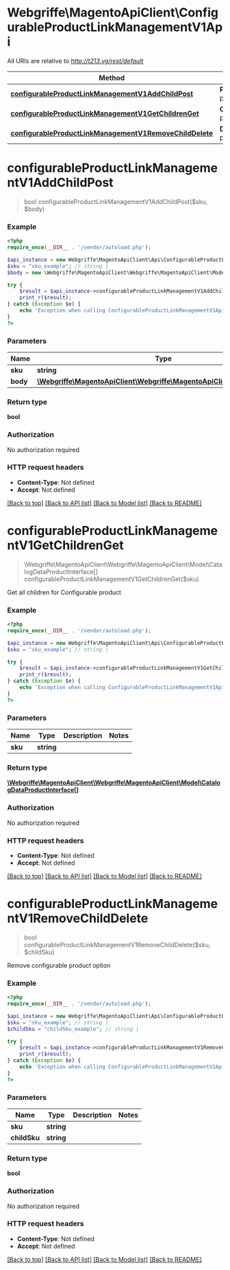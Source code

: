 # Webgriffe\MagentoApiClient\ConfigurableProductLinkManagementV1Api

All URIs are relative to *http://t213.vg/rest/default*

Method | HTTP request | Description
------------- | ------------- | -------------
[**configurableProductLinkManagementV1AddChildPost**](ConfigurableProductLinkManagementV1Api.md#configurableProductLinkManagementV1AddChildPost) | **POST** /V1/configurable-products/{sku}/child | 
[**configurableProductLinkManagementV1GetChildrenGet**](ConfigurableProductLinkManagementV1Api.md#configurableProductLinkManagementV1GetChildrenGet) | **GET** /V1/configurable-products/{sku}/children | 
[**configurableProductLinkManagementV1RemoveChildDelete**](ConfigurableProductLinkManagementV1Api.md#configurableProductLinkManagementV1RemoveChildDelete) | **DELETE** /V1/configurable-products/{sku}/children/{childSku} | 


# **configurableProductLinkManagementV1AddChildPost**
> bool configurableProductLinkManagementV1AddChildPost($sku, $body)





### Example
```php
<?php
require_once(__DIR__ . '/vendor/autoload.php');

$api_instance = new Webgriffe\MagentoApiClient\Api\ConfigurableProductLinkManagementV1Api();
$sku = "sku_example"; // string | 
$body = new \Webgriffe\MagentoApiClient\Webgriffe\MagentoApiClient\Model\Body108(); // \Webgriffe\MagentoApiClient\Webgriffe\MagentoApiClient\Model\Body108 | 

try {
    $result = $api_instance->configurableProductLinkManagementV1AddChildPost($sku, $body);
    print_r($result);
} catch (Exception $e) {
    echo 'Exception when calling ConfigurableProductLinkManagementV1Api->configurableProductLinkManagementV1AddChildPost: ', $e->getMessage(), PHP_EOL;
}
?>
```

### Parameters

Name | Type | Description  | Notes
------------- | ------------- | ------------- | -------------
 **sku** | **string**|  |
 **body** | [**\Webgriffe\MagentoApiClient\Webgriffe\MagentoApiClient\Model\Body108**](../Model/\Webgriffe\MagentoApiClient\Webgriffe\MagentoApiClient\Model\Body108.md)|  | [optional]

### Return type

**bool**

### Authorization

No authorization required

### HTTP request headers

 - **Content-Type**: Not defined
 - **Accept**: Not defined

[[Back to top]](#) [[Back to API list]](../../README.md#documentation-for-api-endpoints) [[Back to Model list]](../../README.md#documentation-for-models) [[Back to README]](../../README.md)

# **configurableProductLinkManagementV1GetChildrenGet**
> \Webgriffe\MagentoApiClient\Webgriffe\MagentoApiClient\Model\CatalogDataProductInterface[] configurableProductLinkManagementV1GetChildrenGet($sku)



Get all children for Configurable product

### Example
```php
<?php
require_once(__DIR__ . '/vendor/autoload.php');

$api_instance = new Webgriffe\MagentoApiClient\Api\ConfigurableProductLinkManagementV1Api();
$sku = "sku_example"; // string | 

try {
    $result = $api_instance->configurableProductLinkManagementV1GetChildrenGet($sku);
    print_r($result);
} catch (Exception $e) {
    echo 'Exception when calling ConfigurableProductLinkManagementV1Api->configurableProductLinkManagementV1GetChildrenGet: ', $e->getMessage(), PHP_EOL;
}
?>
```

### Parameters

Name | Type | Description  | Notes
------------- | ------------- | ------------- | -------------
 **sku** | **string**|  |

### Return type

[**\Webgriffe\MagentoApiClient\Webgriffe\MagentoApiClient\Model\CatalogDataProductInterface[]**](../Model/CatalogDataProductInterface.md)

### Authorization

No authorization required

### HTTP request headers

 - **Content-Type**: Not defined
 - **Accept**: Not defined

[[Back to top]](#) [[Back to API list]](../../README.md#documentation-for-api-endpoints) [[Back to Model list]](../../README.md#documentation-for-models) [[Back to README]](../../README.md)

# **configurableProductLinkManagementV1RemoveChildDelete**
> bool configurableProductLinkManagementV1RemoveChildDelete($sku, $childSku)



Remove configurable product option

### Example
```php
<?php
require_once(__DIR__ . '/vendor/autoload.php');

$api_instance = new Webgriffe\MagentoApiClient\Api\ConfigurableProductLinkManagementV1Api();
$sku = "sku_example"; // string | 
$childSku = "childSku_example"; // string | 

try {
    $result = $api_instance->configurableProductLinkManagementV1RemoveChildDelete($sku, $childSku);
    print_r($result);
} catch (Exception $e) {
    echo 'Exception when calling ConfigurableProductLinkManagementV1Api->configurableProductLinkManagementV1RemoveChildDelete: ', $e->getMessage(), PHP_EOL;
}
?>
```

### Parameters

Name | Type | Description  | Notes
------------- | ------------- | ------------- | -------------
 **sku** | **string**|  |
 **childSku** | **string**|  |

### Return type

**bool**

### Authorization

No authorization required

### HTTP request headers

 - **Content-Type**: Not defined
 - **Accept**: Not defined

[[Back to top]](#) [[Back to API list]](../../README.md#documentation-for-api-endpoints) [[Back to Model list]](../../README.md#documentation-for-models) [[Back to README]](../../README.md)

